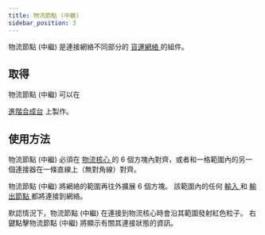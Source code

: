 ```yaml
---
title: 物流節點 (中繼)
sidebar_position: 3
---
```


物流節點 (中繼) 是連接網絡不同部分的 [ 貨運網絡 ](Cargo-Management) 的組件。

## 取得

物流節點 (中繼) 可以在

 [ 進階合成台](Enhanced-Crafting-Table) 上製作。</p> 



## 使用方法

物流節點 (中繼) 必須在 [ 物流核心 ](Cargo-Manager) 的 6 個方塊內對齊，或者和一格範圍內的另一個連接器在一條直線上（無對角線）對齊。

物流節點 (中繼) 將網絡的範圍再往外擴展 6 個方塊。 該範圍內的任何 [ 輸入 ](Input-Node) 和 [ 輸出節點 ](Output-Node) 都將連接到網絡。

默認情況下，物流節點 (中繼) 在連接到物流核心時會沿其範圍發射紅色粒子。 右鍵點擊物流節點 (中繼) 將顯示有關其連接狀態的資訊。
